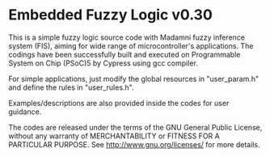 Embedded Fuzzy Logic v0.30
==========================

This is a simple fuzzy logic source code with Madamni fuzzy inference
system (FIS), aiming for wide range of microcontroller's applications.
The codings have been successfully built and executed on Programmable 
System on Chip (PSoC)5 by Cypress using gcc compiler. 

For simple applications, just modify the global resources in 
"user_param.h" and define the rules in "user_rules.h". 

Examples/descriptions are also provided inside the codes for user
guidance.

The codes are released under the terms of the GNU General Public 
License, without any warranty of MERCHANTABILITY or FITNESS FOR A 
PARTICULAR PURPOSE. See <http://www.gnu.org/licenses/> for more 
details.